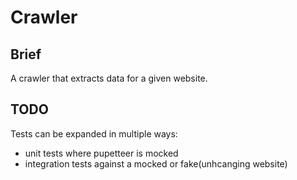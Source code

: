 # Crawler

## Brief

A crawler that extracts data for a given website.

## TODO

Tests can be expanded in multiple ways:
  - unit tests where pupetteer is mocked
  - integration tests against a mocked or fake(unhcanging website)